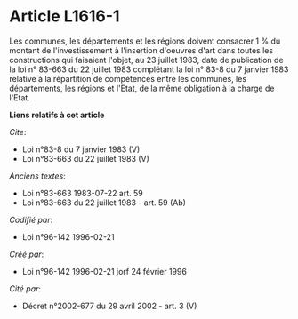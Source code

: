 # Article L1616-1

Les communes, les départements et les régions doivent consacrer 1 % du montant de l'investissement à l'insertion d'oeuvres
d'art dans toutes les constructions qui faisaient l'objet, au 23 juillet 1983, date de publication de la loi n° 83-663 du 22
juillet 1983 complétant la loi n° 83-8 du 7 janvier 1983 relative à la répartition de compétences entre les communes, les
départements, les régions et l'Etat, de la même obligation à la charge de l'Etat.

**Liens relatifs à cet article**

_Cite_:

  - Loi n°83-8 du 7 janvier 1983 (V)
  - Loi n°83-663 du 22 juillet 1983 (V)

_Anciens textes_:

  - Loi n°83-663 1983-07-22 art. 59
  - Loi n°83-663 du 22 juillet 1983 - art. 59 (Ab)

_Codifié par_:

  - Loi n°96-142 1996-02-21

_Créé par_:

  - Loi n°96-142 1996-02-21 jorf 24 février 1996

_Cité par_:

  - Décret n°2002-677 du 29 avril 2002 - art. 3 (V)
